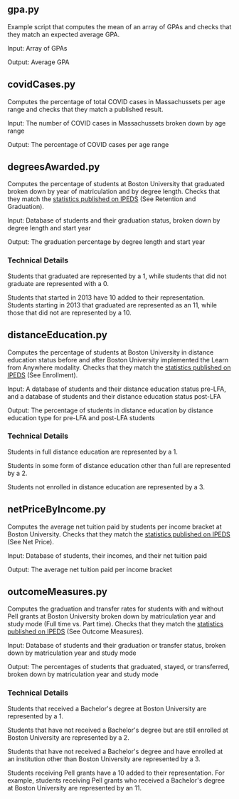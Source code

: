## gpa.py

Example script that computes the mean of an array of GPAs and checks that they match an expected average GPA.

Input: Array of GPAs

Output: Average GPA

## covidCases.py

Computes the percentage of total COVID cases in Massachussets per age range and checks that they match a published result.

Input: The number of COVID cases in Massachussets broken down by age range

Output: The percentage of COVID cases per age range

## degreesAwarded.py

Computes the percentage of students at Boston University that graduated broken down by year of matriculation and by degree length. Checks that they match the [statistics published on IPEDS](https://nces.ed.gov/ipeds/datacenter/InstitutionProfile.aspx?unitid=164988) (See Retention and Graduation).

Input: Database of students and their graduation status, broken down by degree length and start year

Output: The graduation percentage by degree length and start year

### Technical Details
Students that graduated are represented by a 1, while students that did not graduate are represented with a 0.

Students that started in 2013 have 10 added to their representation. Students starting in 2013 that graduated are represented as an 11, while those that did not are represented by a 10.

## distanceEducation.py

Computes the percentage of students at Boston University in distance education status before and after Boston University implemented the Learn from Anywhere modality. Checks that they match the [statistics published on IPEDS](https://nces.ed.gov/ipeds/datacenter/InstitutionProfile.aspx?unitid=164988) (See Enrollment).

Input: A database of students and their distance education status pre-LFA, and a database of students and their distance education status post-LFA

Output: The percentage of students in distance education by distance education type for pre-LFA and post-LFA students

### Technical Details

Students in full distance education are represented by a 1.

Students in some form of distance education other than full are represented by a 2.

Students not enrolled in distance education are represented by a 3.

## netPriceByIncome.py

Computes the average net tuition paid by students per income bracket at Boston University. Checks that they match the [statistics published on IPEDS](https://nces.ed.gov/ipeds/datacenter/InstitutionProfile.aspx?unitid=164988) (See Net Price).

Input: Database of students, their incomes, and their net tuition paid

Output: The average net tuition paid per income bracket

## outcomeMeasures.py

Computes the graduation and transfer rates for students with and without Pell grants at Boston University broken down by matriculation year and study mode (Full time vs. Part time). Checks that they match the [statistics published on IPEDS](https://nces.ed.gov/ipeds/datacenter/InstitutionProfile.aspx?unitid=164988) (See Outcome Measures).

Input: Database of students and their graduation or transfer status, broken down by matriculation year and study mode

Output: The percentages of students that graduated, stayed, or transferred, broken down by matriculation year and study mode

### Technical Details

Students that received a Bachelor's degree at Boston University are represented by a 1.

Students that have not received a Bachelor's degree but are still enrolled at Boston University are represented by a 2.

Students that have not received a Bachelor's degree and have enrolled at an institution other than Boston University are represented by a 3.

Students receiving Pell grants have a 10 added to their representation. For example, students receiving Pell grants who received a Bachelor's degree at Boston University are represented by an 11.
